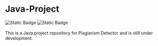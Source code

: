 # Java-Project
![Static Badge](https://img.shields.io/badge/Java-22-blue) ![Static Badge](https://img.shields.io/badge/PBL-Project-red)
<br>
<br>
This is a Java project repository for Plagiarism Detector and is still under development.
<br>
<br>
<!---
## Co-Developers
1. [Driti S](https://github.com/driti-s)
2. [Tejashwini M B](https://github.com/tejumb1)
3. [Anoop S S](https://GitHub.com/sonagojianoop)
--->
